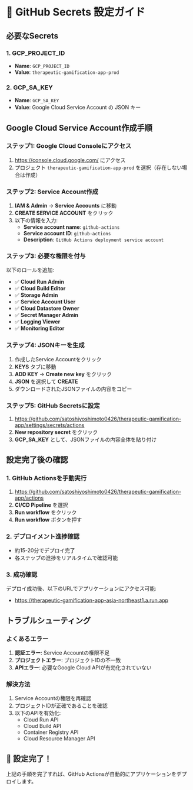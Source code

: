 # 🔐 GitHub Secrets 設定ガイド

## 必要なSecrets

### 1. GCP_PROJECT_ID
- **Name**: `GCP_PROJECT_ID`
- **Value**: `therapeutic-gamification-app-prod`

### 2. GCP_SA_KEY
- **Name**: `GCP_SA_KEY`
- **Value**: Google Cloud Service Account の JSON キー

## Google Cloud Service Account作成手順

### ステップ1: Google Cloud Consoleにアクセス
1. https://console.cloud.google.com/ にアクセス
2. プロジェクト `therapeutic-gamification-app-prod` を選択（存在しない場合は作成）

### ステップ2: Service Account作成
1. **IAM & Admin** → **Service Accounts** に移動
2. **CREATE SERVICE ACCOUNT** をクリック
3. 以下の情報を入力:
   - **Service account name**: `github-actions`
   - **Service account ID**: `github-actions`
   - **Description**: `GitHub Actions deployment service account`

### ステップ3: 必要な権限を付与
以下のロールを追加:
- ✅ **Cloud Run Admin**
- ✅ **Cloud Build Editor** 
- ✅ **Storage Admin**
- ✅ **Service Account User**
- ✅ **Cloud Datastore Owner**
- ✅ **Secret Manager Admin**
- ✅ **Logging Viewer**
- ✅ **Monitoring Editor**

### ステップ4: JSONキーを生成
1. 作成したService Accountをクリック
2. **KEYS** タブに移動
3. **ADD KEY** → **Create new key** をクリック
4. **JSON** を選択して **CREATE**
5. ダウンロードされたJSONファイルの内容をコピー

### ステップ5: GitHub Secretsに設定
1. https://github.com/satoshiyoshimoto0426/therapeutic-gamification-app/settings/secrets/actions
2. **New repository secret** をクリック
3. **GCP_SA_KEY** として、JSONファイルの内容全体を貼り付け

## 設定完了後の確認

### 1. GitHub Actionsを手動実行
1. https://github.com/satoshiyoshimoto0426/therapeutic-gamification-app/actions
2. **CI/CD Pipeline** を選択
3. **Run workflow** をクリック
4. **Run workflow** ボタンを押す

### 2. デプロイメント進捗確認
- 約15-20分でデプロイ完了
- 各ステップの進捗をリアルタイムで確認可能

### 3. 成功確認
デプロイ成功後、以下のURLでアプリケーションにアクセス可能:
- https://therapeutic-gamification-app-asia-northeast1.a.run.app

## トラブルシューティング

### よくあるエラー
1. **認証エラー**: Service Accountの権限不足
2. **プロジェクトエラー**: プロジェクトIDの不一致
3. **APIエラー**: 必要なGoogle Cloud APIが有効化されていない

### 解決方法
1. Service Accountの権限を再確認
2. プロジェクトIDが正確であることを確認
3. 以下のAPIを有効化:
   - Cloud Run API
   - Cloud Build API
   - Container Registry API
   - Cloud Resource Manager API

## 🎉 設定完了！

上記の手順を完了すれば、GitHub Actionsが自動的にアプリケーションをデプロイします。